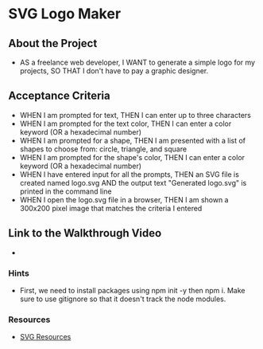 # SVG Logo Maker 

## About the Project

* AS a freelance web developer, I WANT to generate a simple logo for my projects, SO THAT I don't have to pay a graphic designer.

## Acceptance Criteria

* WHEN I am prompted for text, THEN I can enter up to three characters
* WHEN I am prompted for the text color, THEN I can enter a color keyword (OR a hexadecimal number)
* WHEN I am prompted for a shape, THEN I am presented with a list of shapes to choose from: circle, triangle, and square
* WHEN I am prompted for the shape's color, THEN I can enter a color keyword (OR a hexadecimal number)
* WHEN I have entered input for all the prompts, THEN an SVG file is created named logo.svg AND the output text "Generated logo.svg" is printed in the command line
* WHEN I open the logo.svg file in a browser, THEN I am shown a 300x200 pixel image that matches the criteria I entered

## Link to the Walkthrough Video

* 

### Hints

* First, we need to install packages using npm init -y then npm i. Make sure to use gitignore so that it doesn't track the node modules.

### Resources

* [SVG Resources](https://developer.mozilla.org/en-US/docs/Web/SVG/Tutorial/Basic_Shapes)